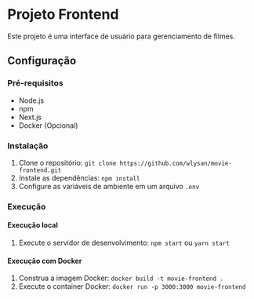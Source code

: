 # Projeto Frontend

Este projeto é uma interface de usuário para gerenciamento de filmes.

## Configuração

### Pré-requisitos

- Node.js
- npm
- Next.js 
- Docker (Opcional)

### Instalação

1. Clone o repositório: `git clone https://github.com/wlysan/movie-frontend.git`
2. Instale as dependências: `npm install`
3. Configure as variáveis de ambiente em um arquivo `.env`

### Execução

#### Execução local

1. Execute o servidor de desenvolvimento: `npm start` ou `yarn start`

#### Execução com Docker

1. Construa a imagem Docker: `docker build -t movie-frontend .`
2. Execute o container Docker: `docker run -p 3000:3000 movie-frontend`
